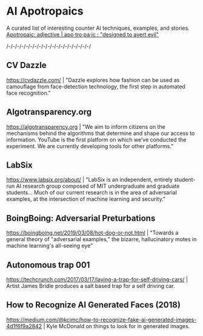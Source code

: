 # AI Apotropaics
A curated list of interesting counter AI techniques, examples, and stories. [Apotropaic: adjective | apo·​tro·​pa·​ic : "designed to avert evil"](https://en.wikipedia.org/wiki/Apotropaic_magic)

/-/-/-/-/-/-/-/-/-/-/-/-/-/-/-/-/-/-/-/

## CV Dazzle
https://cvdazzle.com/ | "Dazzle explores how fashion can be used as camouflage from face-detection technology, the first step in automated face recognition."

## Algotransparency.org
https://algotransparency.org | "We aim to inform citizens on the mechanisms behind the algorithms that determine and shape our access to information. YouTube is the first platform on which we’ve conducted the experiment. We are currently developing tools for other platforms."

## LabSix
https://www.labsix.org/about/ | "LabSix is an independent, entirely student-run AI research group composed of MIT undergraduate and graduate students... Much of our current research is in the area of adversarial examples, at the intersection of machine learning and security."

## BoingBoing: Adversarial Preturbations
https://boingboing.net/2019/03/08/hot-dog-or-not.html | "Towards a general theory of "adversarial examples," the bizarre, hallucinatory motes in machine learning's all-seeing eye"

## Autonomous trap 001
https://techcrunch.com/2017/03/17/laying-a-trap-for-self-driving-cars/ | Artist James Bridle produces a salt based trap for a self driving car.

## How to Recognize AI Generated Faces (2018)
https://medium.com/@kcimc/how-to-recognize-fake-ai-generated-images-4d1f6f9a2842 | Kyle McDonald on things to look for in generated images.
